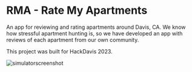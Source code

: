 # RMA - Rate My Apartments

An app for reviewing and rating apartments around Davis, CA. We know how stressful apartment hunting is, so we have developed an app with reviews of each apartment from our own community.

This project was built for HackDavis 2023.

![simulatorscreenshot](https://github.com/kaitlynlie/rma/assets/87097847/e57c63d2-fd45-4acd-9105-8e65c6f14dbb)
